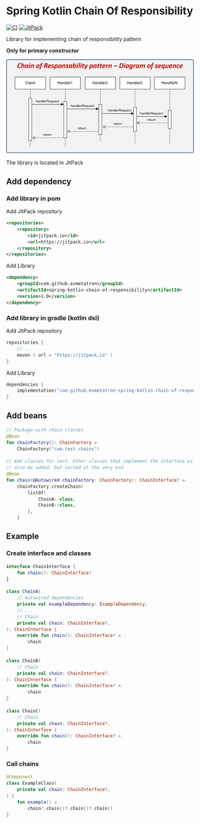 # Spring Kotlin Chain Of Responsibility

[![CI](https://github.com/evmetatron/spring-kotlin-chain-of-responsibility/workflows/CI/badge.svg)](https://github.com/evmetatron/spring-kotlin-chain-of-responsibility/actions?query=workflow%3ACI)
[![JitPack](https://jitpack.io/v/evmetatron/spring-kotlin-chain-of-responsibility.svg)](https://jitpack.io/#evmetatron/spring-kotlin-chain-of-responsibility)

Library for implementing chain of responsibility pattern

**Only for primary constructor**

![Diagram](pictures/chain-diagram.png)

The library is located in JitPack

## Add dependency

### Add library in pom

Add JitPack repository

```xml
<repositories>
    <repository>
        <id>jitpack.io</id>
        <url>https://jitpack.io</url>
    </repository>
</repositories>
```

Add Library

```xml
<dependency>
    <groupId>com.github.evmetatron</groupId>
    <artifactId>spring-kotlin-chain-of-responsibility</artifactId>
    <version>1.0</version>
</dependency>
```

### Add library in gradle (kotlin dsl)

Add JitPack repository

```kotlin
repositories {
    // ...
    maven ( url = "https://jitpack.io" )
}
```

Add Library

```kotlin
dependencies {
    implementation("com.github.evmetatron:spring-kotlin-chain-of-responsibility:1.0")
}
```

## Add beans

```kotlin
// Package with chain classes
@Bean
fun chainFactory(): ChainFactory =
    ChainFactory("com.test.chains")

// Add classes for sort. Other classes that implement the interface will 
// also be added, but sorted at the very end
@Bean
fun chain(@Autowired chainFactory: ChainFactory): ChainInterface? =
    chainFactory.createChain(
        listOf(
            ChainA::class,
            ChainB::class,
        ),
    )
```

## Example

### Create interface and classes

```kotlin
interface ChainInterface {
    fun chain(): ChainInterface?
}

class ChainA(
    // Autowired dependencies
    private val exampleDependency: ExampleDependency,
    // ...
    // Chain
    private val chain: ChainInterface?,
): ChainInterface {
    override fun chain(): ChainInterface? =
        chain
}

class ChainB(
    // Chain
    private val chain: ChainInterface?,
): ChainInterface {
    override fun chain(): ChainInterface? =
        chain
}

class ChainC(
    // Chain
    private val chain: ChainInterface?,
): ChainInterface {
    override fun chain(): ChainInterface? =
        chain
}
```

### Call chains

```kotlin
@Component
class ExampleClass(
    private val chain: ChainInterface?,
) {
    fun example() =
        chain?.chain()?.chain()?.chain()
}
```